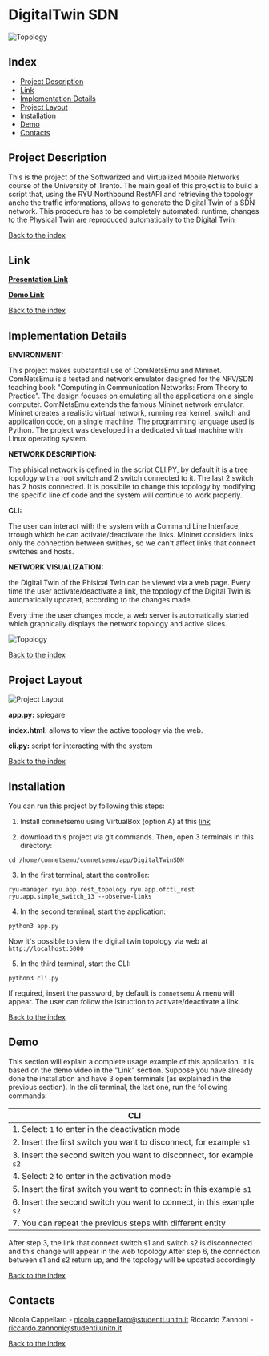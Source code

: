 # DigitalTwin SDN
![Topology](/images/topo2.png) 


## Index
- [Project Description](#Project-Description)
- [Link](#Link)
- [Implementation Details](#Implementation-Details)
- [Project Layout](#Project-Layout)
- [Installation](#Installation)
- [Demo](#Demo)
- [Contacts](#Contacts)

## Project Description

This is the project of the Softwarized and Virtualized Mobile Networks course of the University of Trento.
The main goal of this project is to build a script that, using the RYU Northbound RestAPI and retrieving the topology anche the traffic informations, allows to generate the Digital Twin of a  SDN network.
This procedure has to be completely automated: runtime, changes to the Physical Twin are reproduced automatically to the Digital Twin


[Back to the index](#Index)


## Link

[**Presentation Link**](https://)

[**Demo Link**](https://) 

[Back to the index](#Index)

## Implementation Details
**ENVIRONMENT:**

This project makes substantial use of ComNetsEmu and Mininet. ComNetsEmu is a tested and network emulator designed for the NFV/SDN teaching book "Computing in Communication Networks: From Theory to Practice". The design focuses on emulating all the applications on a single computer. ComNetsEmu extends the famous Mininet network emulator. Mininet creates a realistic virtual network, running real kernel, switch and application code, on a single machine. The programming language used is Python. The project was developed in a dedicated virtual machine with Linux operating system.

**NETWORK DESCRIPTION:**

The phisical network is defined in the script CLI.PY, by default it is a tree topology with a root switch and 2 switch connected to it. The last 2 switch has 2 hosts connected. It is possibile to change this topology by modifying the specific line of code and the system will continue to work properly.


**CLI:**

The user can interact with the system with a Command Line Interface, trrough which he can activate/deactivate the links. 
Mininet considers links only the connection between swithes, so we can't affect links that connect switches and hosts.


**NETWORK VISUALIZATION:**


the Digital Twin of the Phisical Twin can be viewed via a web page.
Every time the user activate/deactivate a link, the topology of the Digital Twin is automatically updated, according to the changes made.

Every time the user changes mode, a web server is automatically started which graphically displays the network topology and active slices.

![Topology](/images/server.png) 



[Back to the index](#Index)


## Project Layout
![Project Layout](/images/tree.png)


**app.py:** spiegare

**index.html:** allows to view the active topology via the web.

**cli.py:** script for interacting with the system



[Back to the index](#Index)


## Installation
You can run this project by following this steps:
1. Install comnetsemu using VirtualBox (option A) at this [link](https://www.granelli-lab.org/researches/relevant-projects/comnetsemu-labs)

2. download this project via git commands. Then, open 3 terminals in this directory:

```
cd /home/comnetsemu/comnetsemu/app/DigitalTwinSDN
```

3. In the first terminal, start the controller:

```
ryu-manager ryu.app.rest_topology ryu.app.ofctl_rest ryu.app.simple_switch_13 --observe-links
```


4. In the second terminal, start the application:

```
python3 app.py
```
Now it's possible to view the digital twin topology via web at ```http://localhost:5000```

5. In the third terminal, start the CLI:

```
python3 cli.py
```
If required, insert the password, by default is ``` comnetsemu ```
A menù will appear. The user can follow the istruction to activate/deactivate a link.

[Back to the index](#Index)

## Demo

This section will explain a complete usage example of this application.
It is based on the demo video in the "Link" section.
Suppose you have already done the installation and have 3 open terminals (as explained in the previous section).
In the cli terminal, the last one, run the following commands:

| CLI                                                                               |
|-----------------------------------------------------------------------------------|
|1. Select: ```1```  to enter in the deactivation mode                              |
|2. Insert the first switch you want to disconnect, for example ```s1```            |  
|3. Insert the second switch you want to disconnect, for example ```s2```           |  
|4. Select: ```2```  to enter in the activation mode                                |
|5. Insert the first switch you want to connect: in this example ```s1```           |  
|6. Insert the second switch you want to connect, in this example ```s2```          | 
|7. You can repeat the previous steps with different entity                         |

After step 3, the link that connect switch s1 and switch s2 is disconnected and this change will appear in the web topology
After step 6, the connection between s1 and s2 return up, and the topology will be updated accordingly

[Back to the index](#Index)

## Contacts
Nicola Cappellaro - nicola.cappellaro@studenti.unitn.it
Riccardo Zannoni - riccardo.zannoni@studenti.unitn.it

[Back to the index](#Index)


